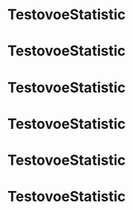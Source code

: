 # TestovoeStatistic
# TestovoeStatistic
# TestovoeStatistic
# TestovoeStatistic
# TestovoeStatistic
# TestovoeStatistic
